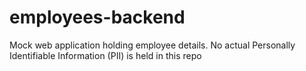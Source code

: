 # employees-backend
Mock web application holding employee details. No actual Personally Identifiable Information (PII) is held in this repo
